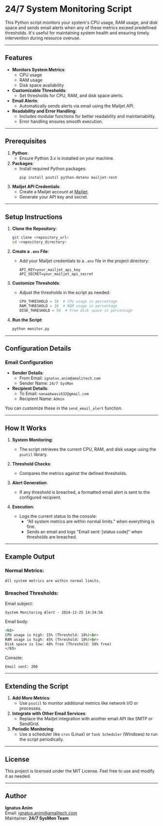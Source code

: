 # 24/7 System Monitoring Script

This Python script monitors your system's CPU usage, RAM usage, and disk space and sends email alerts when any of these metrics exceed predefined thresholds. It's useful for maintaining system health and ensuring timely intervention during resource overuse.

---

## Features
- **Monitors System Metrics**:
  - CPU usage
  - RAM usage
  - Disk space availability
- **Customizable Thresholds**:
  - Set thresholds for CPU, RAM, and disk space alerts.
- **Email Alerts**:
  - Automatically sends alerts via email using the Mailjet API.
- **Readability and Error Handling**:
  - Includes modular functions for better readability and maintainability.
  - Error handling ensures smooth execution.

---

## Prerequisites

1. **Python**:
   - Ensure Python 3.x is installed on your machine.
2. **Packages**:
   - Install required Python packages:
     ```bash
     pip install psutil python-dotenv mailjet-rest
     ```
3. **Mailjet API Credentials**:
   - Create a Mailjet account at [Mailjet](https://www.mailjet.com/).
   - Generate your API key and secret.

---

## Setup Instructions

1. **Clone the Repository**:
   ```bash
   git clone <repository_url>
   cd <repository_directory>
   ```

2. **Create a `.env` File**:
   - Add your Mailjet credentials to a `.env` file in the project directory:
     ```
     API_KEY=your_mailjet_api_key
     API_SECRET=your_mailjet_api_secret
     ```

3. **Customize Thresholds**:
   - Adjust the thresholds in the script as needed:
     ```python
     CPU_THRESHOLD = 10  # CPU usage in percentage
     RAM_THRESHOLD = 10  # RAM usage in percentage
     DISK_THRESHOLD = 50  # Free disk space in percentage
     ```

4. **Run the Script**:
   ```bash
   python monitor.py
   ```

---

## Configuration Details

### Email Configuration
- **Sender Details**:
  - From Email: `ignatus.anim@amalitech.com`
  - Sender Name: `24/7 SysMon`
- **Recipient Details**:
  - To Email: `nanaakwasi632@gmail.com`
  - Recipient Name: `Admin`

You can customize these in the `send_email_alert` function.

---

## How It Works

1. **System Monitoring**:
   - The script retrieves the current CPU, RAM, and disk usage using the `psutil` library.
   
2. **Threshold Checks**:
   - Compares the metrics against the defined thresholds.

3. **Alert Generation**:
   - If any threshold is breached, a formatted email alert is sent to the configured recipient.

4. **Execution**:
   - Logs the current status to the console:
     - "All system metrics are within normal limits." when everything is fine.
     - Sends an email and logs "Email sent: [status code]" when thresholds are breached.

---

## Example Output

### Normal Metrics:
```
All system metrics are within normal limits.
```

### Breached Thresholds:
Email subject:
```
System Monitoring Alert - 2024-11-25 14:34:56
```
Email body:
```html
<h3>
CPU usage is high: 15% (Threshold: 10%)<br>
RAM usage is high: 45% (Threshold: 10%)<br>
Disk space is low: 48% free (Threshold: 50% free)
</h3>
```
Console:
```
Email sent: 200
```

---

## Extending the Script
1. **Add More Metrics**:
   - Use `psutil` to monitor additional metrics like network I/O or processes.
2. **Integrate with Other Email Services**:
   - Replace the Mailjet integration with another email API like SMTP or SendGrid.
3. **Periodic Monitoring**:
   - Use a scheduler like `cron` (Linux) or `Task Scheduler` (Windows) to run the script periodically.

---

## License
This project is licensed under the MIT License. Feel free to use and modify it as needed.

---

## Author
**Ignatus Anim**  
Email: [ignatus.anim@amalitech.com](mailto:ignatus.anim@amalitech.com)  
Maintainer: **24/7 SysMon Team**